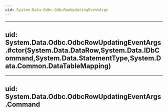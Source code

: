 ```yaml
---
uid: System.Data.Odbc.OdbcRowUpdatingEventArgs
---
```


---
uid: System.Data.Odbc.OdbcRowUpdatingEventArgs.#ctor(System.Data.DataRow,System.Data.IDbCommand,System.Data.StatementType,System.Data.Common.DataTableMapping)
---

---
uid: System.Data.Odbc.OdbcRowUpdatingEventArgs.Command
---
